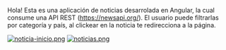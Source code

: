 Hola!
Esta es una aplicación de noticias desarrolada en Angular, la cual consume una API REST (https://newsapi.org/). El usuario puede filtrarlas por categoría y país, al clickear en la noticia te redirecciona a la página.

[![noticia-inicio.png](https://i.postimg.cc/HxnrCD0w/noticia-inicio.png)](https://postimg.cc/KkXGnWHj)
[![noticias.png](https://i.postimg.cc/T1mmZvGk/noticias.png)](https://postimg.cc/zHzVgMyW)
